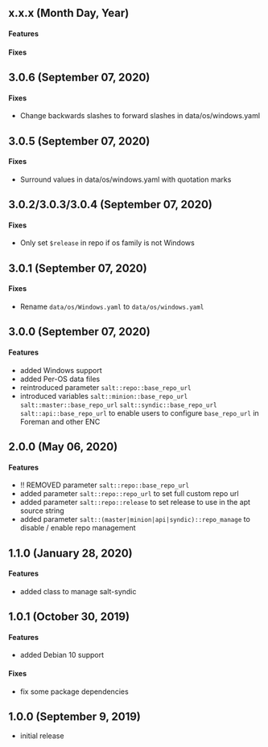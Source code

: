 ## x.x.x (Month Day, Year)

#### Features

#### Fixes

## 3.0.6 (September 07, 2020)

#### Fixes

* Change backwards slashes to forward slashes in data/os/windows.yaml

## 3.0.5 (September 07, 2020)

#### Fixes

* Surround values in data/os/windows.yaml with quotation marks

## 3.0.2/3.0.3/3.0.4 (September 07, 2020)

#### Fixes

* Only set `$release` in repo if os family is not Windows

## 3.0.1 (September 07, 2020)

#### Fixes

* Rename `data/os/Windows.yaml` to `data/os/windows.yaml`

## 3.0.0 (September 07, 2020)

#### Features

* added Windows support
* added Per-OS data files
* reintroduced parameter `salt::repo::base_repo_url`
* introduced variables `salt::minion::base_repo_url` `salt::master::base_repo_url` `salt::syndic::base_repo_url` `salt::api::base_repo_url` to enable users to configure `base_repo_url` in Foreman and other ENC


## 2.0.0 (May 06, 2020)

#### Features

* !! REMOVED parameter `salt::repo::base_repo_url`
* added parameter `salt::repo::repo_url` to set full custom repo url
* added parameter `salt::repo::release` to set release to use in the apt source string
* added parameter `salt::(master|minion|api|syndic)::repo_manage` to disable / enable repo management

## 1.1.0 (January 28, 2020)

#### Features
* added class to manage salt-syndic

## 1.0.1 (October 30, 2019)

#### Features
* added Debian 10 support

#### Fixes
* fix some package dependencies

## 1.0.0 (September 9, 2019)

* initial release
